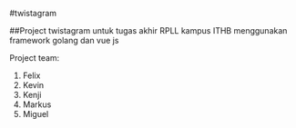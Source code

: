 #twistagram

##Project twistagram untuk tugas akhir RPLL kampus ITHB menggunakan framework golang dan vue js

Project team:
1. Felix
2. Kevin 
3. Kenji
4. Markus
5. Miguel
